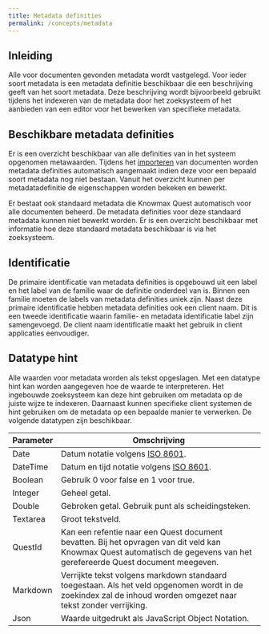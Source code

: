 ```yaml
---
title: Metadata definities
permalink: /concepts/metadata
---
```


## Inleiding
Alle voor documenten gevonden metadata wordt vastgelegd. Voor ieder soort metadata is een metadata definitie beschikbaar die een beschrijving geeft van het soort metadata. Deze beschrijving wordt bijvoorbeeld gebruikt tijdens het indexeren van de metadata door het zoeksysteem of het aanbieden van een editor voor het bewerken van specifieke metadata.

## Beschikbare metadata definities
Er is een overzicht beschikbaar van alle definities van in het systeem opgenomen metawaarden. Tijdens het [importeren](/concepts/importers) van documenten worden metadata definities automatisch aangemaakt indien deze voor een bepaald soort metadata nog niet bestaan. Vanuit het overzicht kunnen per metadatadefinitie de eigenschappen worden bekeken en bewerkt.

Er bestaat ook standaard metadata die Knowmax Quest automatisch voor alle documenten beheerd. De metadata definities voor deze standaard metadata kunnen niet bewerkt worden. Er is een overzicht beschikbaar met informatie hoe deze standaard metadata beschikbaar is via het zoeksysteem.

## Identificatie
De primaire identificatie van metadata definities is opgebouwd uit een label en het label van de familie waar de definitie onderdeel van is. Binnen een familie moeten de labels van metadata definities uniek zijn. Naast deze primaire identificatie hebben metadata definities ook een client naam. Dit is een tweede identificatie waarin familie- en metadata identificatie label zijn samengevoegd. De client naam identificatie maakt het gebruik in client applicaties eenvoudiger.

## Datatype hint
Alle waarden voor metadata worden als tekst opgeslagen. Met een datatype hint kan worden aangegeven hoe de waarde te interpreteren. Het ingebouwde zoeksysteem kan deze hint gebruiken om metadata op de juiste wijze te indexeren. Daarnaast kunnen specifieke client systemen de hint gebruiken om de metadata op een bepaalde manier te verwerken. De volgende datatypen zijn beschikbaar.

Parameter | Omschrijving
---|---
Date | Datum notatie volgens [ISO 8601](https://en.wikipedia.org/wiki/ISO_8601).
DateTime | Datum en tijd notatie volgens [ISO 8601](https://en.wikipedia.org/wiki/ISO_8601).
Boolean	| Gebruik 0 voor false en 1 voor true.
Integer | Geheel getal.
Double | Gebroken getal. Gebruik punt als scheidingsteken.
Textarea | Groot tekstveld.
QuestId	| Kan een refentie naar een Quest document bevatten. Bij het opvragen van dit veld kan Knowmax Quest automatisch de gegevens van het gerefereerde Quest document meegeven.
Markdown | Verrijkte tekst volgens markdown standaard toegestaan. Als het veld opgenomen wordt in de zoekindex zal de inhoud worden omgezet naar tekst zonder verrijking.
Json | Waarde uitgedrukt als JavaScript Object Notation.